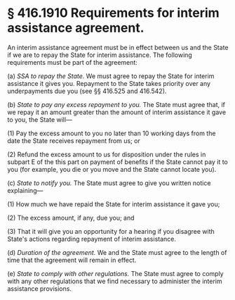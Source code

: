 # § 416.1910   Requirements for interim assistance agreement.

An interim assistance agreement must be in effect between us and the State if we are to repay the State for interim assistance. The following requirements must be part of the agreement:


(a) *SSA to repay the State.* We must agree to repay the State for interim assistance it gives you. Repayment to the State takes priority over any underpayments due you (see §§ 416.525 and 416.542).


(b) *State to pay any excess repayment to you.* The State must agree that, if we repay it an amount greater than the amount of interim assistance it gave to you, the State will—


(1) Pay the excess amount to you no later than 10 working days from the date the State receives repayment from us; or


(2) Refund the excess amount to us for disposition under the rules in subpart E of the this part on payment of benefits if the State cannot pay it to you (for example, you die or you move and the State cannot locate you).


(c) *State to notify you.* The State must agree to give you written notice explaining—


(1) How much we have repaid the State for interim assistance it gave you;


(2) The excess amount, if any, due you; and


(3) That it will give you an opportunity for a hearing if you disagree with State's actions regarding repayment of interim assistance.


(d) *Duration of the agreement.* We and the State must agree to the length of time that the agreement will remain in effect.


(e) *State to comply with other regulations.* The State must agree to comply with any other regulations that we find necessary to administer the interim assistance provisions.





